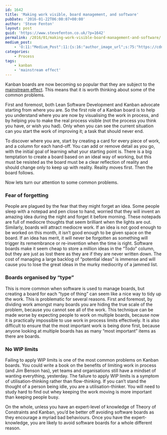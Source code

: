 ```yaml
---
id: 1642
title: 'Making work visible, board management, and software'
pubDate: '2016-01-22T06:00:07+00:00'
author: 'Steve Fenton'
layout: post
guid: 'https://www.stevefenton.co.uk/?p=1642'
permalink: /2016/01/making-work-visible-board-management-and-software/
medium_post:
    - 'O:11:"Medium_Post":11:{s:16:"author_image_url";s:75:"https://cdn-images-1.medium.com/fit/c/400/400/1*eXkhfEuF41g5W_xnc_ydLA.jpeg";s:10:"author_url";s:38:"https://medium.com/@steve.fenton.co.uk";s:11:"byline_name";N;s:12:"byline_email";N;s:10:"cross_link";s:3:"yes";s:2:"id";s:12:"bedf49395ae9";s:21:"follower_notification";s:3:"yes";s:7:"license";s:19:"all-rights-reserved";s:14:"publication_id";s:2:"-1";s:6:"status";s:5:"draft";s:3:"url";s:51:"https://medium.com/@steve.fenton.co.uk/bedf49395ae9";}'
categories:
    - Process
tags:
    - kanban
    - 'mainstream effect'
---
```


Kanban boards are now becoming so popular that they are subject to the [mainstream effect](https://www.stevefenton.co.uk/2016/01/the-mainstream-effect/). This means that it is worth thinking about some of the common problems.

First and foremost, both Lean Software Development and Kanban advocate starting from where you are. So the first role of a Kanban board is to help you understand where you are now by visualising the work in process, and by helping you to make the real process visible (not the process you think you have, or wish you had). Only when you can see the current situation can you start the work of improving it; a task that should never end.

To discover where you are, start by creating a card for every piece of work, and a column for each hand-off. You can add or remove detail as you go, with the initial goal of learning what your starting point is. There is a big temptation to create a board based on an ideal way of working, but this must be resisted as the board must be a clear reflection of reality and should change only to keep up with reality. Reality moves first. Then the board follows.

Now lets turn our attention to some common problems.

### Fear of forgetting

People are plagued by the fear that they might forget an idea. Some people sleep with a notepad and pen close to hand, worried that they will invent an amazing idea during the night and forget it before morning. These notepads are full of mediocre thoughts that seem brilliant when the lights are out. Similarly, boards will attract mediocre work. If an idea is not good enough to be worked on this month, it isn’t good enough to be given space on the board. If an idea has merit, it will never be forgotten as something will trigger its remembrance or re-invention when the time is right. Software boards make it seem cheap to store a million ideas in the “Todo” column, but they are just as lost there as they are if they are never written down. The cost of managing a large backlog of “potential ideas” is immense and will cause you to lose the great ideas in the murky mediocrity of a jammed list.

### Boards organised by “type”

This is more common when software is used to manage boards, but creating a board for each “type of thing” can seem like a nice way to tidy up the work. This is problematic for several reasons. First and foremost, by dividing work amongst many boards you are hiding the true scale of the problem, because you cannot see all of the work. This technique can be made worse by expecting people to work on multiple boards, because now it is practically impossible to use work in process limits effectively. It is also difficult to ensure that the most important work is being done first, because anyone looking at multiple boards has as many “most important” items as there are boards.

### No WIP limits

Failing to apply WIP limits is one of the most common problems on Kanban boards. You could write a book on the benefits of limiting work in process (and Jim Benson has), yet teams and organisations still have a mindset of wanting everything, yesterday. The failure to apply WIP limits is a symptom of utilisation-thinking rather than flow-thinking. If you can’t stand the thought of a person being idle, you are a utilisation-thinker. You will need to study hard to find out whey keeping the work moving is more important than keeping people busy.

On the whole, unless you have an expert-level of knowledge of Theory of Constraints and Kanban, you’d be better off avoiding software boards as they encourage a myriad bad behaviours. Once you have the expert-knowledge, you are likely to avoid software boards for a whole different reason.